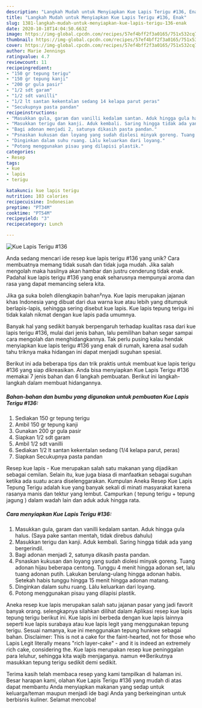 ```yaml
---
description: "Langkah Mudah untuk Menyiapkan Kue Lapis Terigu #136, Enak"
title: "Langkah Mudah untuk Menyiapkan Kue Lapis Terigu #136, Enak"
slug: 1381-langkah-mudah-untuk-menyiapkan-kue-lapis-terigu-136-enak
date: 2020-10-18T14:04:50.663Z
image: https://img-global.cpcdn.com/recipes/57ef4bff2f3a0165/751x532cq70/kue-lapis-terigu-136-foto-resep-utama.jpg
thumbnail: https://img-global.cpcdn.com/recipes/57ef4bff2f3a0165/751x532cq70/kue-lapis-terigu-136-foto-resep-utama.jpg
cover: https://img-global.cpcdn.com/recipes/57ef4bff2f3a0165/751x532cq70/kue-lapis-terigu-136-foto-resep-utama.jpg
author: Marie Jennings
ratingvalue: 4.7
reviewcount: 11
recipeingredient:
- "150 gr tepung terigu"
- "150 gr tepung kanji"
- "200 gr gula pasir"
- "1/2 sdt garam"
- "1/2 sdt vanilli"
- "1/2 lt santan kekentalan sedang 14 kelapa parut peras"
- "Secukupnya pasta pandan"
recipeinstructions:
- "Masukkan gula, garam dan vanilli kedalam santan. Aduk hingga gula halus. (Saya pake santan mentah, tidak direbus dahulu)"
- "Masukkan terigu dan kanji. Aduk kembali. Saring hingga tidak ada yang bergerindil."
- "Bagi adonan menjadi 2, satunya dikasih pasta pandan."
- "Psnaskan kukusan dan loyang yang sudah diolesi minyak goreng. Tuang adonan hijau beberapa centong. Tunggu 4 menit hingga adonan set, lalu tuang adonan putih. Lakukan berulang-ulang hingga adonan habis. Setekah habis tunggu hingga 15 menit hingga adonan matang."
- "Dinginkan dalam suhu ruang. Làlu keluarkan dari loyang."
- "Potong menggunakan pisau yang dilapisi plastik."
categories:
- Resep
tags:
- kue
- lapis
- terigu

katakunci: kue lapis terigu 
nutrition: 103 calories
recipecuisine: Indonesian
preptime: "PT34M"
cooktime: "PT54M"
recipeyield: "3"
recipecategory: Lunch

---
```



![Kue Lapis Terigu #136](https://img-global.cpcdn.com/recipes/57ef4bff2f3a0165/751x532cq70/kue-lapis-terigu-136-foto-resep-utama.jpg)

Anda sedang mencari ide resep kue lapis terigu #136 yang unik? Cara membuatnya memang tidak susah dan tidak juga mudah. Jika salah mengolah maka hasilnya akan hambar dan justru cenderung tidak enak. Padahal kue lapis terigu #136 yang enak seharusnya mempunyai aroma dan rasa yang dapat memancing selera kita.

Jika ga suka boleh dilengkapin bahan²nya. Kue lapis merupakan jajanan khas Indonesia yang dibuat dari dua warna kue atau lebih yang ditumpuk berlapis-lapis, sehingga sering disebut kue lapis. Kue lapis tepung terigu ini tidak kalah nikmat dengan kue lapis pada umumnya.

Banyak hal yang sedikit banyak berpengaruh terhadap kualitas rasa dari kue lapis terigu #136, mulai dari jenis bahan, lalu pemilihan bahan segar sampai cara mengolah dan menghidangkannya. Tak perlu pusing kalau hendak menyiapkan kue lapis terigu #136 yang enak di rumah, karena asal sudah tahu triknya maka hidangan ini dapat menjadi suguhan spesial.


Berikut ini ada beberapa tips dan trik praktis untuk membuat kue lapis terigu #136 yang siap dikreasikan. Anda bisa menyiapkan Kue Lapis Terigu #136 memakai 7 jenis bahan dan 6 langkah pembuatan. Berikut ini langkah-langkah dalam membuat hidangannya.

<!--inarticleads1-->

##### Bahan-bahan dan bumbu yang digunakan untuk pembuatan Kue Lapis Terigu #136:

1. Sediakan 150 gr tepung terigu
1. Ambil 150 gr tepung kanji
1. Gunakan 200 gr gula pasir
1. Siapkan 1/2 sdt garam
1. Ambil 1/2 sdt vanilli
1. Sediakan 1/2 lt santan kekentalan sedang (1/4 kelapa parut, peras)
1. Siapkan Secukupnya pasta pandan


Resep kue lapis - Kue merupakan salah satu makanan yang dijadikan sebagai cemilan. Selain itu, kue juga biasa di manfaatkan sebagai suguhan ketika ada suatu acara diselenggarakan. Kumpulan Aneka Resep Kue Lapis Tepung Terigu adalah kue yang banyak sekali di minati masyarakat karena rasanya manis dan tektur yang lembut. Campurkan ( tepung terigu + tepung jagung ) dalam wadah lain dan aduk aduk hingga rata. 

<!--inarticleads2-->

##### Cara menyiapkan Kue Lapis Terigu #136:

1. Masukkan gula, garam dan vanilli kedalam santan. Aduk hingga gula halus. (Saya pake santan mentah, tidak direbus dahulu)
1. Masukkan terigu dan kanji. Aduk kembali. Saring hingga tidak ada yang bergerindil.
1. Bagi adonan menjadi 2, satunya dikasih pasta pandan.
1. Psnaskan kukusan dan loyang yang sudah diolesi minyak goreng. Tuang adonan hijau beberapa centong. Tunggu 4 menit hingga adonan set, lalu tuang adonan putih. Lakukan berulang-ulang hingga adonan habis. Setekah habis tunggu hingga 15 menit hingga adonan matang.
1. Dinginkan dalam suhu ruang. Làlu keluarkan dari loyang.
1. Potong menggunakan pisau yang dilapisi plastik.


Aneka resep kue lapis merupakan salah satu jajanan pasar yang jadi favorit banyak orang. selengkapnya silahkan dilihat dalam Aplikasi resep kue lapis tepung terigu berikut ini. Kue lapis ini berbeda dengan kue lapis lainnya seperti kue lapis surabaya atau kue lapis legit yang menggunakan tepung terigu. Sesuai namanya, kue ini menggunakan tepung hunkwe sebagai bahan. Disclaimer: This is not a cake for the faint-hearted, not for those who Lapis Legit literally means &#34;rich layer-cake&#34; - and it is indeed an extremely rich cake, considering the. Kue lapis merupakan resep kue peninggalan para leluhur, sehingga kita wajib menjaganya. namun ⇔Berikutnya masukkan tepung terigu sedikit demi sedikit. 

Terima kasih telah membaca resep yang kami tampilkan di halaman ini. Besar harapan kami, olahan Kue Lapis Terigu #136 yang mudah di atas dapat membantu Anda menyiapkan makanan yang sedap untuk keluarga/teman maupun menjadi ide bagi Anda yang berkeinginan untuk berbisnis kuliner. Selamat mencoba!
